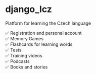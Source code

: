 # django_lcz

Platform for learning the Czech language <br>

✅ Registration and personal account <br>
✅ Memory Games <br>
✅ Flashcards for learning words <br>
✅ Tests <br>
✅ Training videos <br>
✅ Podcasts <br>
✅ Books and stories <br>
